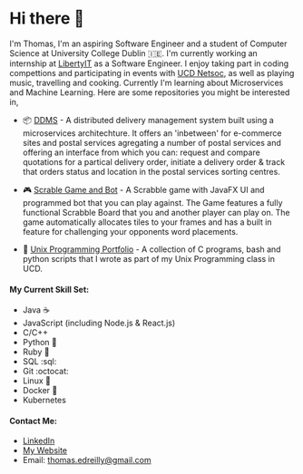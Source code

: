# Hi there 👋

I'm Thomas, I'm an aspiring Software Engineer and a student of Computer Science at University College Dublin 🇮🇪. I'm currently working an internship at [LibertyIT](https://www.liberty-it.co.uk/) as a Software Engineer. I enjoy taking part in coding compettions and participating in events with [UCD Netsoc](https://netsoc.com/), as well as playing music, travelling and cooking. Currently I'm learning about Microservices and Machine Learning. Here are some repositories you might be interested in,

- 📦 [DDMS](https://github.com/thomasreilly1011/DDMS) - A distributed delivery management system built using a microservices architechture. It offers an 'inbetween' for e-commerce sites and postal services agregating a number of postal services and offering an interface from which you can: request and compare quotations for a partical delivery order, initiate a delivery order & track that orders status and location in the postal services sorting centres.

- :video_game: [Scrable Game and Bot](https://github.com/thomasreilly1011/Scrabble-Bot) - A Scrabble game with JavaFX UI and programmed bot that you can play against. The Game features a fully functional Scrabble Board that you and another player can play on. The game automatically allocates tiles to your frames and has a built in feature for challenging your opponents word placements.
- :penguin: [Unix Programming Portfolio](https://github.com/thomasreilly1011/Unix-Programming-Portfolio) - A collection of C programs, bash and python scripts that I wrote as part of my Unix Programming class in UCD.

#### My Current Skill Set: 
- Java :coffee:
- JavaScript (including Node.js & React.js)
- C/C++ 
- Python :snake:
- Ruby :gem:
- SQL :sql:
- Git :octocat:
- Linux :penguin:
- Docker :whale:
- Kubernetes 

#### Contact Me:
- [LinkedIn](https://www.linkedin.com/in/thomas-reilly-590513171/)
- [My Website](http://www.thomasreilly.tech/)
- Email: thomas.edreilly@gmail.com
